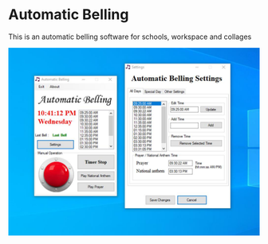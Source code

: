 # Automatic Belling
This is an automatic belling software for schools, workspace and collages 

![Screenshot](https://github.com/captainramkumar/automatic_belling/blob/main/assets/belling.jpg?raw=true)
